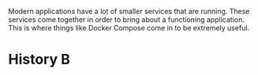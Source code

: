Modern applications have a lot of smaller services that are running. These services come together in order to bring about a functioning application. This is where things like Docker Compose come in to be extremely useful.
# History B